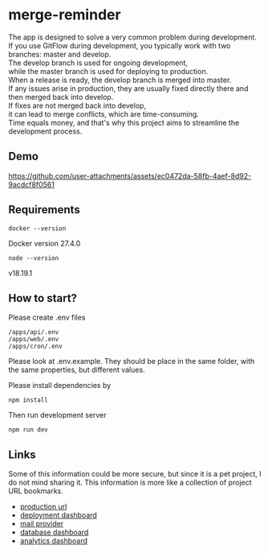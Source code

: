 # merge-reminder

The app is designed to solve a very common problem during development.<br/>
If you use GitFlow during development, you typically work with two branches: master and develop.<br/>
The develop branch is used for ongoing development,<br/>
while the master branch is used for deploying to production.<br/>
When a release is ready, the develop branch is merged into master.<br/>
If any issues arise in production, they are usually fixed directly there and then merged back into develop.<br/>
If fixes are not merged back into develop,<br/>
it can lead to merge conflicts, which are time-consuming.<br/>
Time equals money, and that's why this project aims to streamline the development process.

## Demo
https://github.com/user-attachments/assets/ec0472da-58fb-4aef-8d92-9acdcf8f0561

## Requirements
```
docker --version
```
Docker version 27.4.0

```
node --version
```
v18.19.1


## How to start?
Please create .env files 
```
/apps/api/.env
/apps/web/.env
/apps/cron/.env
```
Please look at .env.example.
They should be place in the same folder, with the same properties, but different values.

Please install dependencies by
```
npm install
```
Then run development server
```
npm run dev
```

## Links
Some of this information could be more secure, but since it is a pet project, I do not mind sharing it.
This information is more like a collection of project URL bookmarks.
* [production url](https://merge-reminder.onrender.com)
* [deployment dashboard](https://dashboard.render.com)
* [mail provider](https://resend.com/emails)
* [database dashboard](https://cloud.mongodb.com)
* [analytics dashboard](https://plausible.io)



